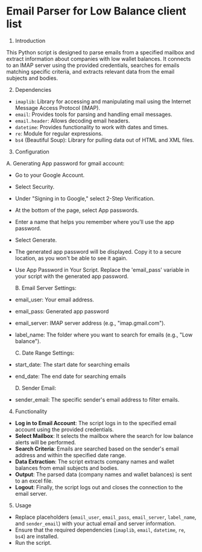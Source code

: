 # Email Parser for Low Balance client list

1. Introduction

This Python script is designed to parse emails from a specified mailbox and extract information about companies with low wallet balances. It connects to an IMAP server using the provided credentials, searches for emails matching specific criteria, and extracts relevant data from the email subjects and bodies.

2. Dependencies

- `imaplib`: Library for accessing and manipulating mail using the Internet Message Access Protocol (IMAP).
- `email`: Provides tools for parsing and handling email messages.
- `email.header`: Allows decoding email headers.
- `datetime`: Provides functionality to work with dates and times.
- `re`: Module for regular expressions.
- `bs4` (Beautiful Soup): Library for pulling data out of HTML and XML files.

3. Configuration

  A. Generating App password for gmail account:

- Go to your Google Account.
- Select Security.
- Under "Signing in to Google," select 2-Step Verification.
- At the bottom of the page, select App passwords.
- Enter a name that helps you remember where you’ll use the app password.
- Select Generate.
- The generated app password will be displayed. Copy it to a secure location, as you won't be able to see it again.
- Use App Password in Your Script. Replace the 'email_pass' variable in your script with the generated app password.

  B. Email Server Settings:

- email_user: Your email address.
- email_pass: Generated app password
- email_server: IMAP server address (e.g., "imap.gmail.com").
- label_name: The folder where you want to search for emails (e.g., "Low balance").

  C. Date Range Settings:

- start_date: The start date for searching emails 
- end_date: The end date for searching emails

  D. Sender Email:

- sender_email: The specific sender's email address to filter emails.

4. Functionality

- **Log in to Email Account**: The script logs in to the specified email account using the provided credentials.
- **Select Mailbox**: It selects the mailbox where the search for low balance alerts will be performed.
- **Search Criteria**: Emails are searched based on the sender's email address and within the specified date range.
- **Data Extraction**: The script extracts company names and wallet balances from email subjects and bodies.
- **Output**: The parsed data (company names and wallet balances) is sent to an excel file.
- **Logout**: Finally, the script logs out and closes the connection to the email server.

5. Usage

- Replace placeholders (`email_user`, `email_pass`, `email_server`, `label_name`, and `sender_email`) with your actual email and server information.
- Ensure that the required dependencies (`imaplib`, `email`, `datetime`, `re`, `bs4`) are installed.
- Run the script.
